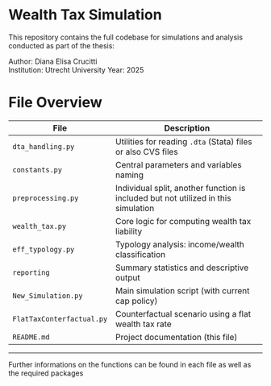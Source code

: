 # Wealth Tax Simulation

This repository contains the full codebase for simulations and analysis conducted as part of the thesis:

Author: Diana Elisa Crucitti  
Institution: Utrecht University
Year: 2025

# File Overview

| File | Description |
|------|-------------|
| `dta_handling.py` | Utilities for reading `.dta` (Stata) files or also CVS files|
| `constants.py` | Central parameters and variables naming |
| `preprocessing.py` | Individual split, another function is included but not utilized in this simulation |
| `wealth_tax.py` | Core logic for computing wealth tax liability |
| `eff_typology.py` | Typology analysis: income/wealth classification |
| `reporting` | Summary statistics and descriptive output |
| `New_Simulation.py` | Main simulation script (with current cap policy) |
| `FlatTaxConterfactual.py` | Counterfactual scenario using a flat wealth tax rate |
| `README.md` | Project documentation (this file) |

---

Further informations on the functions can be found in each file as well as the required packages
